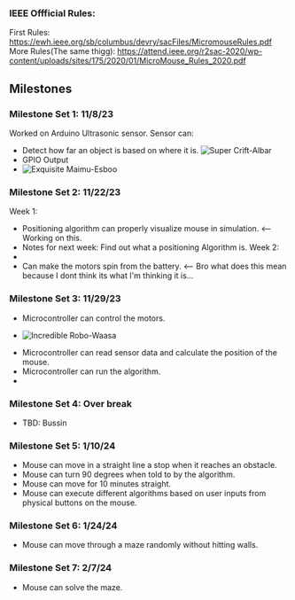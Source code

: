 ### IEEE Offficial Rules: 
First Rules: https://ewh.ieee.org/sb/columbus/devry/sacFiles/MicromouseRules.pdf
More Rules(The same thigg): https://attend.ieee.org/r2sac-2020/wp-content/uploads/sites/175/2020/01/MicroMouse_Rules_2020.pdf
## Milestones

### Milestone Set 1: 11/8/23
Worked on Arduino Ultrasonic sensor. 
Sensor can:
- Detect how far an object is based on where it is.
![Super Crift-Albar](https://github.com/UBIEEE/Salty_Capybara_Proposal_Example/assets/125399829/cb61ea73-424d-4ce2-9563-fce2a8e23ae2)
- GPIO Output
- ![Exquisite Maimu-Esboo](https://github.com/UBIEEE/Salty_Capybara_Proposal_Example/assets/125399829/c2024f23-c002-4e81-bd79-dea80b57934c)


### Milestone Set 2: 11/22/23
Week 1:  
* Positioning algorithm can properly visualize mouse in simulation. <-- Working on this.
* Notes for next week: Find out what a positioning Algorithm is. 
Week 2:
* 
* Can make the motors spin from the battery. <-- Bro what does this mean because I dont think its what I'm thinking it is...

### Milestone Set 3: 11/29/23
* Microcontroller can control the motors.
- ![Incredible Robo-Waasa](https://github.com/UBIEEE/Salty_Capybara_Proposal_Example/assets/125399829/b4377c7c-965c-4dc9-a8ca-659fed16781d)

* Microcontroller can read sensor data and calculate the position of the mouse.
* Microcontroller can run the algorithm.
* 
  
### Milestone Set 4: Over break
* TBD: Bussin

### Milestone Set 5: 1/10/24
* Mouse can move in a straight line a stop when it reaches an obstacle.
* Mouse can turn 90 degrees when told to by the algorithm.
* Mouse can move for 10 minutes straight. 
* Mouse can execute different algorithms based on user inputs from physical buttons on the mouse. 

### Milestone Set 6: 1/24/24
* Mouse can move through a maze randomly without hitting walls.

### Milestone Set 7: 2/7/24
* Mouse can solve the maze. 
